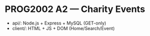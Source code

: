 ﻿# PROG2002 A2 — Charity Events

- api/: Node.js + Express + MySQL (GET-only)
- client/: HTML + JS + DOM (Home/Search/Event)